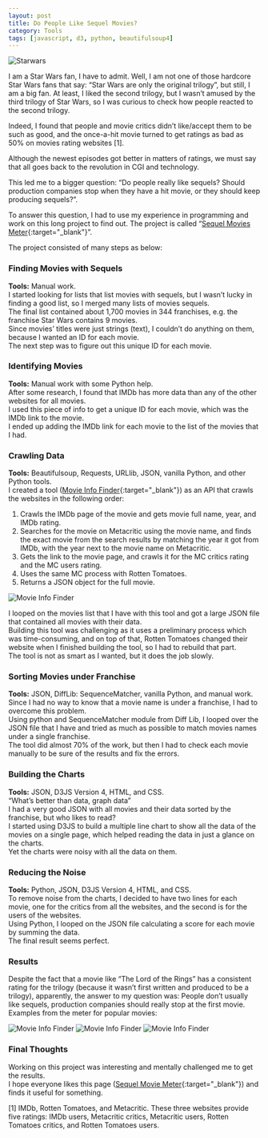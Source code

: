 ```yaml
---
layout: post
title: Do People Like Sequel Movies?
category: Tools
tags: [javascript, d3, python, beautifulsoup4]
---
```

![Starwars]({{site.images_url}}2019/08/starwars.gif)  

I am a Star Wars fan, I have to admit. Well, I am not one of those hardcore Star Wars fans that say: “Star Wars are only the original trilogy”, but still, I am a big fan. At least, I liked the second trilogy, but I wasn’t amused by the third trilogy of Star Wars, so I was curious to check how people reacted to the second trilogy.  

Indeed, I found that people and movie critics didn’t like/accept them to be such as good, and the once-a-hit movie turned to get ratings as bad as 50% on movies rating websites [1].  

Although the newest episodes got better in matters of ratings, we must say that all goes back to the revolution in CGI and technology.  

This led me to a bigger question: “Do people really like sequels? Should production companies stop when they have a hit movie, or they should keep producing sequels?”.  

To answer this question, I had to use my experience in programming and work on this long project to find out. The project is called “[Sequel Movies Meter](http://www.hmz.ie/mytools/sequel/){:target="_blank"}”.  

The project consisted of many steps as below:  
  
### Finding Movies with Sequels  
**Tools:** Manual work.  
I started looking for lists that list movies with sequels, but I wasn’t lucky in finding a good list, so I merged many lists of movies sequels.  
The final list contained about 1,700 movies in 344 franchises, e.g. the franchise Star Wars contains 9 movies.  
Since movies’ titles were just strings (text), I couldn’t do anything on them, because I wanted an ID for each movie.  
The next step was to figure out this unique ID for each movie.  
  
### Identifying Movies  
**Tools:** Manual work with some Python help.  
After some research, I found that IMDb has more data than any of the other websites for all movies.  
I used this piece of info to get a unique ID for each movie, which was the IMDb link to the movie.  
I ended up adding the IMDb link for each movie to the list of the movies that I had.  
  
### Crawling Data  
**Tools:** Beautifulsoup, Requests, URLlib, JSON, vanilla Python, and other Python tools.  
I created a tool ([Movie Info Finder](http://www.hmz.ie/movie-info-finder/){:target="_blank"}) as an API that crawls the websites in the following order:
1. Crawls the IMDb page of the movie and gets movie full name, year, and IMDb rating.
2. Searches for the movie on Metacritic using the movie name, and finds the exact movie from the search results by matching the year it got from IMDb, with the year next to the movie name on Metacritic.
3. Gets the link to the movie page, and crawls it for the MC critics rating and the MC users rating.
4. Uses the same MC process with Rotten Tomatoes.
5. Returns a JSON object for the full movie.

![Movie Info Finder]({{site.images_url}}2019/01/movie-info-tool-1.jpg)  

I looped on the movies list that I have with this tool and got a large JSON file that contained all movies with their data.  
Building this tool was challenging as it uses a preliminary process which was time-consuming, and on top of that, Rotten Tomatoes changed their website when I finished building the tool, so I had to rebuild that part.  
The tool is not as smart as I wanted, but it does the job slowly.  
  
### Sorting Movies under Franchise  
**Tools:** JSON, DiffLib: SequenceMatcher, vanilla Python, and manual work.  
Since I had no way to know that a movie name is under a franchise, I had to overcome this problem.  
Using python and SequenceMatcher module from Diff Lib, I looped over the JSON file that I have and tried as much as possible to match movies names under a single franchise.  
The tool did almost 70% of the work, but then I had to check each movie manually to be sure of the results and fix the errors.  
### Building the Charts  
**Tools:** JSON, D3JS Version 4, HTML, and CSS.  
“What’s better than data, graph data”  
I had a very good JSON with all movies and their data sorted by the franchise, but who likes to read?  
I started using D3JS to build a multiple line chart to show all the data of the movies on a single page, which helped reading the data in just a glance on the charts.  
Yet the charts were noisy with all the data on them.  
  
### Reducing the Noise  
**Tools:** Python, JSON, D3JS Version 4, HTML, and CSS.  
To remove noise from the charts, I decided to have two lines for each movie, one for the critics from all the websites, and the second is for the users of the websites.  
Using Python, I looped on the JSON file calculating a score for each movie by summing the data.  
The final result seems perfect.  
  
### Results  
Despite the fact that a movie like “The Lord of the Rings” has a consistent rating for the trilogy (because it wasn’t first written and produced to be a trilogy), apparently, the answer to my question was: People don’t usually like sequels, production companies should really stop at the first movie.  
Examples from the meter for popular movies:

![Movie Info Finder]({{site.images_url}}2019/08/chart1.jpeg)
![Movie Info Finder]({{site.images_url}}2019/08/chart2.jpeg)
![Movie Info Finder]({{site.images_url}}2019/08/chart3.jpeg)

### Final Thoughts  
Working on this project was interesting and mentally challenged me to get the results.  
I hope everyone likes this page ([Sequel Movie Meter](http://www.hmz.ie/mytools/sequel/){:target="_blank"}) and finds it useful for something.  

[1] IMDb, Rotten Tomatoes, and Metacritic. These three websites provide five ratings: IMDb users, Metacritic critics, Metacritic users, Rotten Tomatoes critics, and Rotten Tomatoes users.
